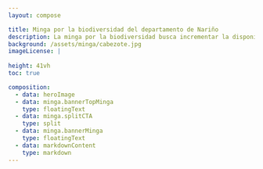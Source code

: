 ```yaml
---
layout: compose

title: Minga por la biodiversidad del departamento de Nariño
description: La minga por la biodiversidad busca incrementar la disponibilidad de datos sobre la biodiversidad del país.
background: /assets/minga/cabezote.jpg
imageLicense: |
 
height: 41vh
toc: true

composition:
  - data: heroImage
  - data: minga.bannerTopMinga
    type: floatingText
  - data: minga.splitCTA
    type: split
  - data: minga.bannerMinga
    type: floatingText
  - data: markdownContent
    type: markdown
---
```


